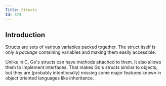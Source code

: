 ```yaml
---
Title: Structs
Id: 374
---
```

## Introduction
Structs are sets of various variables packed together. The struct itself is only a _package_ containing variables and making them easily accessible.

Unlike in C, Go's structs can have methods attached to them. It also allows them to implement interfaces. That makes Go's structs similar to objects, but they are (probably intentionally) missing some major features known in object oriented languages like inheritance.
